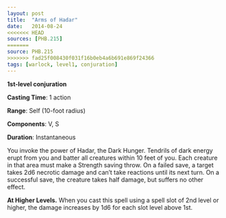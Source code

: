 ```yaml
---
layout: post
title:  "Arms of Hadar"
date:   2014-08-24
<<<<<<< HEAD
sources: [PHB.215]
=======
source: PHB.215
>>>>>>> fad25f008430f031f16b0eb4a6b691e869f24366
tags: [warlock, level1, conjuration]
---
```


**1st-level conjuration**

**Casting Time**: 1 action

**Range**: Self (10-foot radius)

**Components**: V, S

**Duration**: Instantaneous

You invoke the power of Hadar, the Dark Hunger. Tendrils of dark energy erupt from you and batter all creatures within 10 feet of you. Each creature in that area must make a Strength saving throw. On a failed save, a target takes 2d6 necrotic damage and can’t take reactions until its next turn. On a successful save, the creature takes half damage, but suffers no other effect.

**At Higher Levels.** When you cast this spell using a spell slot of 2nd level or higher, the damage increases by 1d6 for each slot level above 1st.